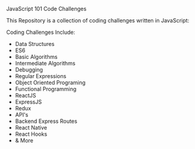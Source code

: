 JavaScript 101 Code Challenges

This Repository is  a collection of coding challenges written in JavaScript:

Coding Challenges Include:

- Data Structures
- ES6
- Basic Algorithms
- Intermediate Algorithms
- Debugging
- Regular Expressions
- Object Oriented Programing
- Functional Programming
- ReactJS
- ExpressJS
- Redux
- API's
- Backend Express Routes
- React Native
- React Hooks
- & More

